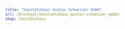 ```yaml
---
title: "Sanitätshaus Gustav Schweizer GmbH"
url: /bruchsal/sanitaetshaus-gustav-schweizer-gmbh/
shop: Sanitätshaus
---
```

